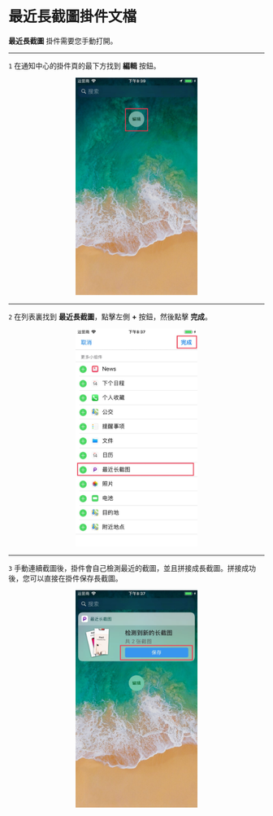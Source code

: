 # 最近長截圖掛件文檔

**最近長截圖** 掛件需要您手動打開。

---

`1` 在通知中心的掛件頁的最下方找到 **編輯** 按鈕。

<div align=center>
<img src="../image/guide-widget-1.jpg" width="240px" />
</div>

---

`2` 在列表裏找到 **最近長截圖**，點擊左側 **+** 按鈕，然後點擊 **完成**。

<div align=center>
<img src="../image/guide-widget-2.jpg" width="240px" />
</div>

---

`3` 手動連續截圖後，掛件會自己檢測最近的截圖，並且拼接成長截圖。拼接成功後，您可以直接在掛件保存長截圖。

<div align=center>
<img src="../image/guide-widget-3.jpg" width="240px" />
</div>

